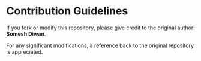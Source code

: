 # Contribution Guidelines

If you fork or modify this repository, please give credit to the original author: **Somesh Diwan**.

For any significant modifications, a reference back to the original repository is appreciated.
